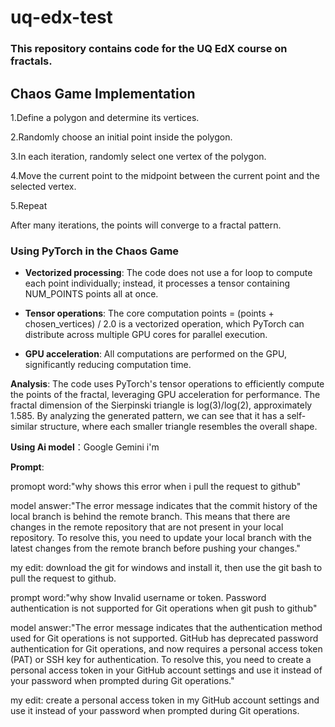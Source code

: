 # uq-edx-test
### This repository contains code for the UQ EdX course on fractals.

## Chaos Game Implementation
1.Define a polygon and determine its vertices.

2.Randomly choose an initial point inside the polygon.

3.In each iteration, randomly select one vertex of the polygon.

4.Move the current point to the midpoint between the current point and the selected vertex.

5.Repeat 

After many iterations, the points will converge to a fractal pattern.

### Using PyTorch in the Chaos Game

* **Vectorized processing**: The code does not use a for loop to compute each point individually; instead, it processes a tensor containing NUM_POINTS points all at once.

* **Tensor operations**: The core computation points = (points + chosen_vertices) / 2.0 is a vectorized operation, which PyTorch can distribute across multiple GPU cores for parallel execution.

* **GPU acceleration**: All computations are performed on the GPU, significantly reducing computation time.

**Analysis**: 
The code uses PyTorch's tensor operations to efficiently compute the points of the fractal, leveraging GPU acceleration for performance.
The fractal dimension of the Sierpinski triangle is log(3)/log(2), approximately 1.585. By analyzing the generated pattern, we can see that it has a self-similar structure, where each smaller triangle resembles the overall shape.

**Using Ai model**：Google Gemini 
i'm

**Prompt**:

promopt word:"why shows this error when i pull the request to github"

model answer:"The error message indicates that the commit history of the local branch is behind the remote branch. This means that there are changes in the remote repository that are not present in your local repository. To resolve this, you need to update your local branch with the latest changes from the remote branch before pushing your changes."

my edit: download the  git for windows and install it, then use the git bash to pull the request to github. 

prompt word:"why show  Invalid username or token. Password authentication is not supported for Git operations when git push to github"

model answer:"The error message indicates that the authentication method used for Git operations is not supported. GitHub has deprecated password authentication for Git operations, and now requires a personal access token (PAT) or SSH key for authentication. To resolve this, you need to create a personal access token in your GitHub account settings and use it instead of your password when prompted during Git operations."

my edit: create a personal access token in my GitHub account settings and use it instead of your password when prompted during Git operations.